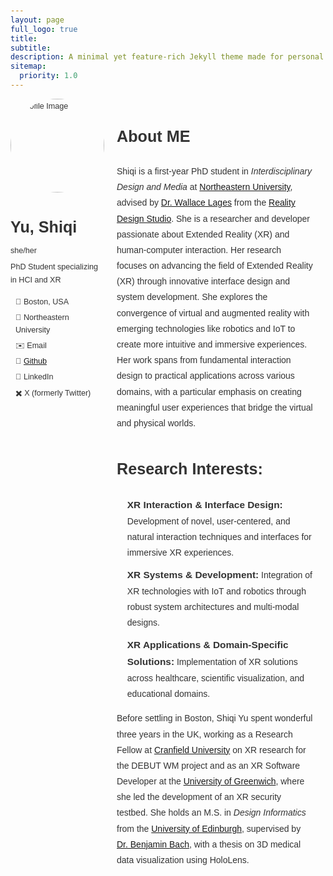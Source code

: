 ```yaml
---
layout: page
full_logo: true
title: 
subtitle: 
description: A minimal yet feature-rich Jekyll theme made for personal websites and blogs.
sitemap:
  priority: 1.0
---
```


<html lang="en">
<head>
    <meta charset="UTF-8">
    <meta name="viewport" content="width=device-width, initial-scale=1.0">
    <title>About ME - Shiqi Yu</title>
    <style>
        body {
            font-family: Arial, sans-serif;
            line-height: 1.6;
            color: #333;
            margin: 0 auto;
            padding: 20px;
        }
        .left-section {
            flex-basis: 30%; /* Controls the width of the left section */
            max-width: 300px; /* Limits the maximum width */
            font-size: 0.9em; /* Adjust font size for the left section */
        }
        .right-section {
            flex-basis: 70%; /* Controls the width of the right section */
            font-size: 1em; /* Adjust font size for the right section */
            line-height: 1.8; /* Add more line height for readability */
        }
        .profile-details {
            list-style: none;
            padding: 0;
            margin: 0;
            font-weight: 500; /* Adds a slight emphasis */
        }
        .profile-details li {
            display: flex;
            align-items: center;
            margin-bottom: 10px;
        }
        .profile-details li span {
            margin-left: 8px;
        }
        .profile-container {
            display: flex;
            align-items: flex-start;
            gap: 20px;
            margin-bottom: 20px;
        }
        .profile-image {
            width: 150px;
            border-radius: 50%;
        }
        .about-section {
            flex: 1;
        }
        .about-section h1 {
            font-size: 2em;
            margin-bottom: 0.3em;
        }
        .about-section p {
            margin: 0.5em 0;
        }
        .info-icons {
            margin-top: 15px;
            list-style-type: none;
            padding: 0;
        }
        .info-icons li {
            margin-bottom: 5px;
            display: flex;
            align-items: center;
        }
        .info-icons li span {
            margin-left: 8px;
        }
        h2 {
            font-size: 1.8em;
            margin-top: 1.5em;
        }
        ul {
            padding-left: 1.2em;
            list-style-type: none;
        }
        ul li {
            margin-bottom: 0.6em;
        }
        ul li b {
            color: #333333; /* Set font color to dark gray for a softer look */
            font-size: 1.1em; /* Slightly larger for emphasis */
        }
        /* Responsive Design for Smaller Screens */
        @media (max-width: 768px) {
            .container {
                flex-direction: column; /* Stack sections vertically on small screens */
            }
            .left-section, .right-section {
                width: 100%;
                max-width: 100%;
            }
    </style>
</head>
<body>

<div class="profile-container">
 <div class="left-section">
    <img src="/assets/img/profile.jpg" alt="Profile Image" class="profile-image">
    <div class="about-section">
        <h1>Yu, Shiqi</h1>
        <p>she/her</p>
        <p>PhD Student specializing in HCI and XR</p>
        <ul class="info-icons">
            <li><span>📍 Boston, USA</span></li>
            <li><span>🏫 Northeastern University</span></li>
            <li><span>✉️ Email</span></li>
            <li><span>🐙 <a href="https://github.com/yourgithubprofile" target="_blank">Github</a></span></li>
            <li><span>🔗 LinkedIn</span></li>
            <li><span>✖️ X (formerly Twitter)</span></li>
        </ul>
    </div>
    </div>


<div class="right-section">
<h2>About ME</h2>
<p>Shiqi is a first-year PhD student in <em>Interdisciplinary Design and Media</em> at <a href="https://www.northeastern.edu" target="_blank">Northeastern University</a>, advised by <a href="https://www.wallacelages.com/about.html" target="_blank">Dr. Wallace Lages</a> from the <a href="http://www.realitydesign.studio/" target="_blank">Reality Design Studio</a>. She is a researcher and developer passionate about Extended Reality (XR) and human-computer interaction. Her research focuses on advancing the field of Extended Reality (XR) through innovative interface design and system development. She explores the convergence of virtual and augmented reality with emerging technologies like robotics and IoT to create more intuitive and immersive experiences. Her work spans from fundamental interaction design to practical applications across various domains, with a particular emphasis on creating meaningful user experiences that bridge the virtual and physical worlds.</p>

<h2>Research Interests:</h2>
<ul>
    <li><b>XR Interaction & Interface Design:</b> Development of novel, user-centered, and natural interaction techniques and interfaces for immersive XR experiences.</li>
    <li><b>XR Systems & Development:</b> Integration of XR technologies with IoT and robotics through robust system architectures and multi-modal designs.</li>
    <li><b>XR Applications & Domain-Specific Solutions:</b> Implementation of XR solutions across healthcare, scientific visualization, and educational domains.</li>
</ul>

<p>Before settling in Boston, Shiqi Yu spent wonderful three years in the UK, working as a Research Fellow at <a href="https://www.cranfield.ac.uk/" target="_blank">Cranfield University</a> on XR research for the DEBUT WM project and as an XR Software Developer at the <a href="https://www.gre.ac.uk/" target="_blank">University of Greenwich</a>, where she led the development of an XR security testbed. She holds an M.S. in <em>Design Informatics</em> from the <a href="https://www.ed.ac.uk/" target="_blank">University of Edinburgh</a>, supervised by <a href="https://vishub.net/bach.html" target="_blank">Dr. Benjamin Bach</a>, with a thesis on 3D medical data visualization using HoloLens.</p>

<div class="footer-space">
</div>
</div>


<br>
<br>
<br>
<br>
<br>
<br>
<br>

